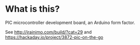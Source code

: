 # What is this?
PIC microcontroller development board, an Arduino form factor.

See http://jrainimo.com/build/?cat=29 and https://hackaday.io/project/3872-pic-on-the-go